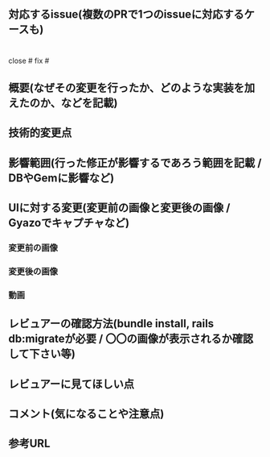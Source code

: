 ## 対応するissue(複数のPRで1つのissueに対応するケースも)
# 
close #
fix #

## 概要(なぜその変更を行ったか、どのような実装を加えたのか、などを記載)

## 技術的変更点

## 影響範囲(行った修正が影響するであろう範囲を記載 / DBやGemに影響など)

## UIに対する変更(変更前の画像と変更後の画像 / Gyazoでキャプチャなど)

### 変更前の画像

### 変更後の画像

### 動画

## レビュアーの確認方法(bundle install, rails db:migrateが必要 / 〇〇の画像が表示されるか確認して下さい等)

## レビュアーに見てほしい点

## コメント(気になることや注意点)

## 参考URL

